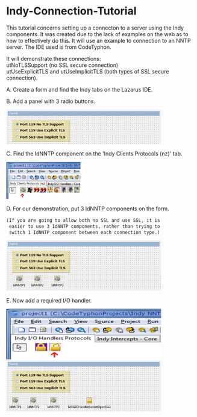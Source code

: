 # Indy-Connection-Tutorial

This tutorial concerns setting up a connecton to a server using the Indy components.  It was created due to the lack of examples on the web as to how to effectively do this.  It will use an example to connection to an NNTP server.  The IDE used is from CodeTyphon.

It will demonstrate these connections:  
 utNoTLSSupport (no SSL secure connection)  
 utUseExplicitTLS and utUseImplicitTLS (both types of SSL secure connection).

<p>
A. Create a form and find the Indy tabs on the Lazarus IDE.
</p>
<p align="left">
<!--  <img src="/image/Indy.png" width="533" height="85"> -->
</p>
<p>
B. Add a panel with 3 radio buttons.
</p>
<p align="left">
 <img src="/image/radiobuttons.png" width="411" height="91">
</p>
<p>
C. Find the IdNNTP component on the 'Indy Clients Protocols (nz)' tab.
</p>
<p align="left">
  <img src="/image/Indy2.png" width="197" height="98">
</p> 
<p>
D. For our demonstration, put 3 IdNNTP components on the form.

    (If you are going to allow both no SSL and use SSL, it is  
     easier to use 3 IdNNTP components, rather than trying to  
     switch 1 IdNNTP component between each connection type.)
</p>
<p align="left">
   <img src="/image/IdNNTPn.png" width="411" height="134">
</p>
<p>
E. Now add a required I/O handler.
</p>
<p align="left">
   <img src="/image/Indy3.png" width="411" height="134">
 <br>
   <img src="/image/IdSSLIOHandlerSocketOpenSSL1.png" width="411" height="134">
</p> 
